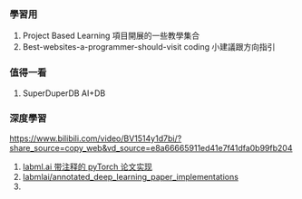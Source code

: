 ### 學習用
1. Project Based Learning
	項目開展的一些教學集合
2. Best-websites-a-programmer-should-visit
	coding 小建議跟方向指引

### 值得一看
1. SuperDuperDB
	AI+DB

### 深度學習
https://www.bilibili.com/video/BV1514y1d7bi/?share_source=copy_web&vd_source=e8a66665911ed41e7f41dfa0b99fb204
1. [labml.ai 带注释的 pyTorch 论文实现](https://nn.labml.ai/zh/)
2. [labmlai/annotated_deep_learning_paper_implementations](https://github.com/labmlai/annotated_deep_learning_paper_implementations)
3. 